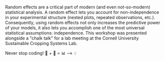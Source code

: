 Random effects are a critical part of modern (and even not-so-modern) statistical analysis. A random effect lets you account for non-independence in your experimental structure (nested plots, repeated observations, etc.). Consequently, using random effects not only increases the predictive power of your models, it also lets you accomplish one of the most universal statistical assumptions: independence. This workshop was presented alongside a "chalk talk" for a lab meeting at the Cornell University Sustainable Cropping Systems Lab.

Never stop coding! 🌱 + 🤔 = 📊 --> 💡
